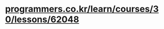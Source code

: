 # [programmers.co.kr/learn/courses/30/lessons/62048](https://programmers.co.kr/learn/courses/30/lessons/62048)
